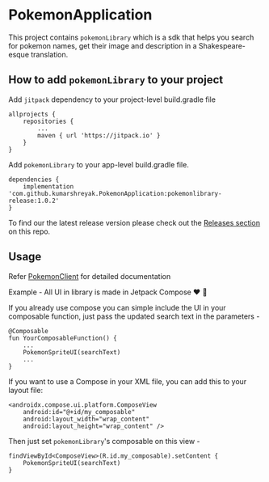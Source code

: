 # PokemonApplication
This project contains `pokemonLibrary` which is a sdk that helps you search for pokemon names, get their image and description in a Shakespeare-esque translation.

## How to add `pokemonLibrary` to your project
Add `jitpack` dependency to your project-level build.gradle file
```
allprojects {
	repositories {
		...
		maven { url 'https://jitpack.io' }
	}
}
```

Add `pokemonLibrary` to your app-level build.gradle file.
```
dependencies {
    implementation 'com.github.kumarshreyak.PokemonApplication:pokemonlibrary-release:1.0.2'
}
```
To find our the latest release version please check out the [Releases section](https://github.com/kumarshreyak/PokemonApplication/releases) on this repo.

## Usage
Refer [PokemonClient](https://github.com/kumarshreyak/PokemonApplication/blob/master/gfmPartial/pokemon-library/com.shrek.pokemonlibrary.client/index.md) for detailed documentation

Example - 
All UI in library is made in Jetpack Compose ❤️ 🚀

If you already use compose you can simple include the UI in your composable function, just pass the updated search text in the parameters -
```
@Composable
fun YourComposableFunction() {
	...
	PokemonSpriteUI(searchText)
	...
}
```

If you want to use a Compose in your XML file, you can add this to your layout file:
```
<androidx.compose.ui.platform.ComposeView
    android:id="@+id/my_composable"
    android:layout_width="wrap_content"
    android:layout_height="wrap_content" />
```

Then just set `pokemonLibrary`'s composable on this view -
```
findViewById<ComposeView>(R.id.my_composable).setContent {
	PokemonSpriteUI(searchText)
}
```
